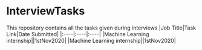 # InterviewTasks
This repository contains all the tasks given during interviews
|Job Title|Task Link|Date Submitted|
|:----|:----|:----|
|Machine Learning internship||1stNov2020|
|Machine Learning internship||1stNov2020|
